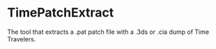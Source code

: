 # TimePatchExtract
The tool that extracts a .pat patch file with a .3ds or .cia dump of Time Travelers.

